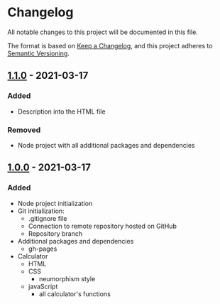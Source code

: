# Changelog

All notable changes to this project will be documented in this file.

The format is based on [Keep a Changelog](https://keepachangelog.com/en/1.0.0/), and this project adheres to [Semantic Versioning](https://semver.org/spec/v2.0.0.html).

## [1.1.0] - 2021-03-17
### Added
- Description into the HTML file

### Removed
- Node project with all additional packages and dependencies

## [1.0.0] - 2021-03-17
### Added
- Node project initialization
- Git initialization:
    - .gitignore file
    - Connection to remote repository hosted on GitHub
    - Repository branch
- Additional packages and dependencies
    - gh-pages
- Calculator
    - HTML
    - CSS
        - neumorphism style
    - javaScript
        - all calculator's functions

[1.1.0]: https://github.com/raffitheo/web-calculator/compare/1.1.0...1.0.0
[1.0.0]: https://github.com/raffitheo/web-calculator/releases/tag/1.0.0